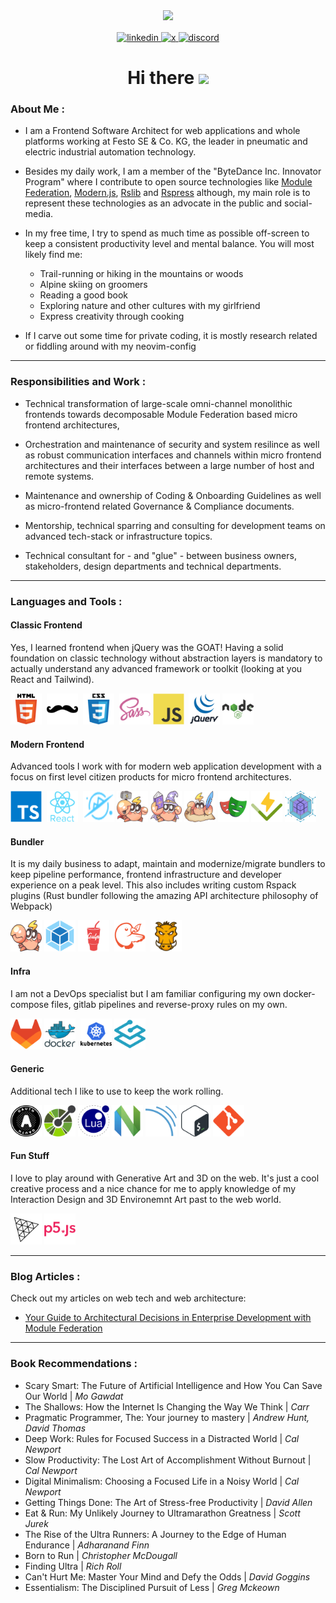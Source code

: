 <div id="header" align="center" style="margin-bottom:1rem">
  <img src="https://media0.giphy.com/media/v1.Y2lkPTc5MGI3NjExaHI3MzJhZDJleGc2anhmYzdrYWVvNXFzZzI3YWlsd2JiMXVsMGR0ZiZlcD12MV9pbnRlcm5hbF9naWZfYnlfaWQmY3Q9Zw/CrFLL3CnRpw5ddlBMm/giphy.gif" width="120"/>
</div>

<div id="badges" align="center" style="margin-bottom:1rem">
<a href="https://de.linkedin.com/in/yannik-peschke-a48012108">
<img src="https://img.shields.io/badge/linkedin-%230077B5.svg?style=for-the-badge&logo=linkedin&logoColor=white" alt="linkedin">
</a>
<a href="https://x.com/_yanpes">
<img src="https://img.shields.io/badge/X-%23000000.svg?style=for-the-badge&logo=X&logoColor=white" alt="x">
</a>
<a href="https://discordapp.com/users/rettichmann">
<img src="https://img.shields.io/badge/Discord-%235865F2.svg?style=for-the-badge&logo=discord&logoColor=white" alt="discord">
</a>
</div>

<h1 align="center">
  Hi there
  <img src="https://media.giphy.com/media/hvRJCLFzcasrR4ia7z/giphy.gif" width="30px"/>
</h1>


### About Me :

* I am a Frontend Software Architect for web applications and whole platforms working at Festo SE & Co. KG, the leader in pneumatic and electric industrial automation technology.

* Besides my daily work, I am a member of the "ByteDance Inc. Innovator Program" where I contribute to open source technologies like [Module Federation](https://module-federation.io/index.html), [Modern.js](https://modernjs.dev/en/index.html), [Rslib](https://lib.rsbuild.dev/index) and [Rspress](https://rspress.dev/) although, my main role is to represent these technologies as an advocate in the public and social-media.

* In my free time, I try to spend as much time as possible off-screen to keep a consistent productivity level and mental balance. You will most likely find me:
  * Trail-running or hiking in the mountains or woods
  * Alpine skiing on groomers
  * Reading a good book
  * Exploring nature and other cultures with my girlfriend
  * Express creativity through cooking

* If I carve out some time for private coding, it is mostly research related or fiddling around with my neovim-config

---

### Responsibilities and Work :

* Technical transformation of large-scale omni-channel monolithic frontends towards decomposable Module Federation based micro frontend architectures,

* Orchestration and maintenance of security and system resilince as well as robust communication interfaces and channels within micro frontend architectures and their interfaces between a large number of host and remote systems. 

* Maintenance and ownership of Coding & Onboarding Guidelines as well as micro-frontend related Governance & Compliance documents.

* Mentorship, technical sparring and consulting for development teams on advanced tech-stack or infrastructure topics.

* Technical consultant for - and "glue" - between business owners, stakeholders, design departments and technical departments.

---

### Languages and Tools :

#### Classic Frontend 
Yes, I learned frontend when jQuery was the GOAT! Having a solid foundation on classic technology without abstraction layers is mandatory to actually understand any advanced framework or toolkit (looking at you React and Tailwind).  
<div>
<img src="https://raw.githubusercontent.com/devicons/devicon/ca28c779441053191ff11710fe24a9e6c23690d6/icons/html5/html5-original-wordmark.svg" title="HTML5" alt="HTML5" width="50" height="50"/>&nbsp;
<img src="https://raw.githubusercontent.com/devicons/devicon/ca28c779441053191ff11710fe24a9e6c23690d6/icons/handlebars/handlebars-original.svg" title="Handlebars"  alt="Handlebars" width="50" height="50"/>&nbsp;
<img src="https://raw.githubusercontent.com/devicons/devicon/ca28c779441053191ff11710fe24a9e6c23690d6/icons/css3/css3-original-wordmark.svg" title="CSS3" alt="CSS3" width="50" height="50"/>&nbsp;
<img src="https://raw.githubusercontent.com/devicons/devicon/ca28c779441053191ff11710fe24a9e6c23690d6/icons/sass/sass-original.svg" title="Sass" alt="Sass" width="50" height="50"/>
<img src="https://raw.githubusercontent.com/devicons/devicon/ca28c779441053191ff11710fe24a9e6c23690d6/icons/javascript/javascript-original.svg" title="Javascript" alt="Javascript" width="50" height="50"/>&nbsp;
<img src="https://raw.githubusercontent.com/devicons/devicon/ca28c779441053191ff11710fe24a9e6c23690d6/icons/jquery/jquery-original-wordmark.svg" title="jQuery" alt="jQuery" width="50" height="50"/>
<img src="https://raw.githubusercontent.com/devicons/devicon/ca28c779441053191ff11710fe24a9e6c23690d6/icons/nodejs/nodejs-original-wordmark.svg" title="NodeJs" alt="NodeJs" width="50" height="50"/>
</div>

#### Modern Frontend
Advanced tools I work with for modern web application development with a focus on first level citizen products for micro frontend architectures.
<div>
<img src="https://raw.githubusercontent.com/devicons/devicon/ca28c779441053191ff11710fe24a9e6c23690d6/icons/typescript/typescript-original.svg" title="Java" alt="Typescript" width="50" height="50"/>&nbsp;
<img src="https://raw.githubusercontent.com/devicons/devicon/ca28c779441053191ff11710fe24a9e6c23690d6/icons/react/react-original-wordmark.svg" title="React" alt="React" width="50" height="50"/>&nbsp;
<img src="assets/modernjs-logo.svg" title="ModernJs" alt="ModernJs" width="50" height="50"/>
<img src="assets/rsbuild-logo.svg" title="Rsbuild" alt="Rsbuild" width="50" height="50"/>
<img src="assets/rslib-logo.svg" title="Rsib" alt="Rslib" width="50" height="50"/>
<img src="assets/rspress-logo.svg" title="Rspress" alt="Rspress" width="50" height="50"/>
<img src="https://raw.githubusercontent.com/devicons/devicon/ca28c779441053191ff11710fe24a9e6c23690d6/icons/playwright/playwright-original.svg" title="Playwrite" alt="Playwrite" width="50" height="50"/>
<img src="https://raw.githubusercontent.com/devicons/devicon/ca28c779441053191ff11710fe24a9e6c23690d6/icons/vitest/vitest-original.svg" title="Vitest" alt="Vitest" width="50" height="50"/>
<img src="assets/module-federation-logo.svg" title="ModuleFederation" alt="ModuleFederation" width="50" height="50"/>
</div>

#### Bundler
It is my daily business to adapt, maintain and modernize/migrate bundlers to keep pipeline performance, frontend infrastructure and developer experience on a peak level. This also includes writing custom Rspack plugins (Rust bundler following the amazing API architecture philosophy of Webpack)
<div>
<img src="assets/rspack-logo.svg" title="Rspack" alt="Rspack" width="50" height="50"/>
<img src="https://raw.githubusercontent.com/devicons/devicon/ca28c779441053191ff11710fe24a9e6c23690d6/icons/webpack/webpack-original.svg" title="Webpack" alt="Webpack" width="50" height="50"/>
<img src="https://raw.githubusercontent.com/devicons/devicon/ca28c779441053191ff11710fe24a9e6c23690d6/icons/gulp/gulp-plain.svg" title="Gulp"  alt="Gulp" width="50" height="50"/>&nbsp;
<img src="https://raw.githubusercontent.com/devicons/devicon/ca28c779441053191ff11710fe24a9e6c23690d6/icons/bower/bower-line.svg" title="Bower"  alt="Bower" width="50" height="50"/>&nbsp;
<img src="https://raw.githubusercontent.com/devicons/devicon/ca28c779441053191ff11710fe24a9e6c23690d6/icons/grunt/grunt-original.svg" title="Grunt"  alt="Grunt" width="50" height="50"/>&nbsp;
</div>

#### Infra
I am not a DevOps specialist but I am familiar configuring my own docker-compose files, gitlab pipelines and reverse-proxy rules on my own.
<div>
<img src="https://raw.githubusercontent.com/devicons/devicon/ca28c779441053191ff11710fe24a9e6c23690d6/icons/gitlab/gitlab-original.svg" title="Gitlab" alt="Gitlab" width="50" height="50"/>
<img src="https://raw.githubusercontent.com/devicons/devicon/ca28c779441053191ff11710fe24a9e6c23690d6/icons/docker/docker-original-wordmark.svg" title="Docker" alt="Docker" width="50" height="50"/>&nbsp;
<img src="https://raw.githubusercontent.com/devicons/devicon/ca28c779441053191ff11710fe24a9e6c23690d6/icons/kubernetes/kubernetes-original-wordmark.svg" title="Kubernetes" alt="Kubernetes" width="50" height="50"/>
<img src="https://raw.githubusercontent.com/devicons/devicon/ca28c779441053191ff11710fe24a9e6c23690d6/icons/traefikproxy/traefikproxy-original.svg" title="Traefik" alt="Traefik" width="50" height="50"/>
</div>

#### Generic
Additional tech I like to use to keep the work rolling.
<div>
<img src="https://raw.githubusercontent.com/devicons/devicon/ca28c779441053191ff11710fe24a9e6c23690d6/icons/oauth/oauth-original.svg" title="OAuth" alt="OAuth" width="50" height="50"/>
<img src="https://raw.githubusercontent.com/devicons/devicon/ca28c779441053191ff11710fe24a9e6c23690d6/icons/openapi/openapi-original.svg" title="OpenApi" alt="OpenApi" width="50" height="50"/>
<img src="https://raw.githubusercontent.com/devicons/devicon/ca28c779441053191ff11710fe24a9e6c23690d6/icons/lua/lua-original.svg" title="Lua" alt="Lua" width="50" height="50"/>
<img src="https://raw.githubusercontent.com/devicons/devicon/ca28c779441053191ff11710fe24a9e6c23690d6/icons/neovim/neovim-original.svg" title="Neovim" alt="Neovim" width="50" height="50"/>
<img src="https://raw.githubusercontent.com/devicons/devicon/ca28c779441053191ff11710fe24a9e6c23690d6/icons/sonarqube/sonarqube-original.svg" title="SonarQube" alt="SonarQube" width="50" height="50"/>
<img src="https://raw.githubusercontent.com/devicons/devicon/ca28c779441053191ff11710fe24a9e6c23690d6/icons/bash/bash-original.svg" title="Bash" alt="Bash" width="50" height="50"/>
<img src="https://raw.githubusercontent.com/devicons/devicon/ca28c779441053191ff11710fe24a9e6c23690d6/icons/git/git-original.svg" title="Git" alt="Git" width="50" height="50"/>
</div>

#### Fun Stuff
I love to play around with Generative Art and 3D on the web. It's just a cool creative process and a nice chance for me to apply knowledge of my Interaction Design and 3D Environemnt Art past to the web world. 
<div>
<img src="https://raw.githubusercontent.com/devicons/devicon/ca28c779441053191ff11710fe24a9e6c23690d6/icons/threejs/threejs-original.svg" title="ThreeJs" alt="ThreeJs" width="50" height="50"/>
<img src="https://raw.githubusercontent.com/devicons/devicon/ca28c779441053191ff11710fe24a9e6c23690d6/icons/p5js/p5js-original.svg" title="p5js" alt="p5js" width="50" height="50"/>
</div>

---

###  Blog Articles :
Check out my articles on web tech and web architecture:
* [Your Guide to Architectural Decisions in Enterprise Development with Module Federation](https://github-readme-stats.vercel.app/api/top-langs/?username=your-github-username&layout=compact&theme=vision-friendly-dark)

---

### Book Recommendations :
* Scary Smart: The Future of Artificial Intelligence and How You Can Save Our World | _Mo Gawdat_
* The Shallows: How the Internet Is Changing the Way We Think | _Carr_
* Pragmatic Programmer, The: Your journey to mastery | _Andrew Hunt, David Thomas_
* Deep Work: Rules for Focused Success in a Distracted World | _Cal Newport_
* Slow Productivity: The Lost Art of Accomplishment Without Burnout | _Cal Newport_
* Digital Minimalism: Choosing a Focused Life in a Noisy World | _Cal Newport_
* Getting Things Done: The Art of Stress-free Productivity | _David Allen_
* Eat & Run: My Unlikely Journey to Ultramarathon Greatness | _Scott Jurek_
* The Rise of the Ultra Runners: A Journey to the Edge of Human Endurance | _Adharanand Finn_
* Born to Run | _Christopher McDougall_
* Finding Ultra | _Rich Roll_
* Can't Hurt Me: Master Your Mind and Defy the Odds | _David Goggins_
* Essentialism: The Disciplined Pursuit of Less | _Greg Mckeown_
